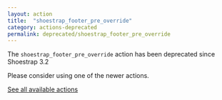 ```yaml
---
layout: action
title:  "shoestrap_footer_pre_override"
category: actions-deprecated
permalink: deprecated/shoestrap_footer_pre_override
---
```


The `shoestrap_footer_pre_override` action has been deprecated since Shoestrap 3.2

Please consider using one of the newer actions.

<a class="button" href="/actions">See all available actions</a>